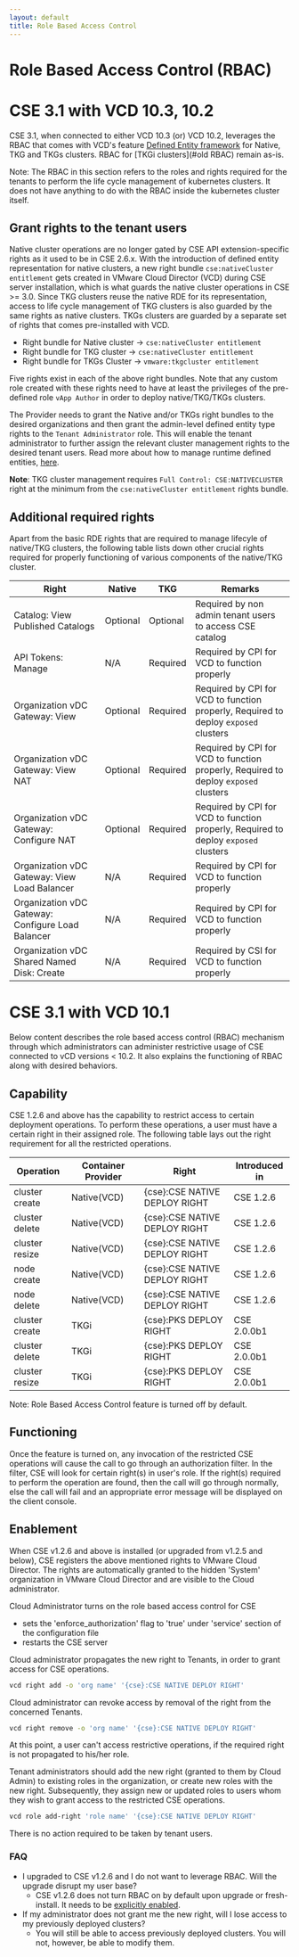 ```yaml
---
layout: default
title: Role Based Access Control
---
```


# Role Based Access Control (RBAC)
<a name="rde_rbac"></a>
# CSE 3.1 with VCD 10.3, 10.2

CSE 3.1, when connected to either VCD 10.3 (or) VCD 10.2, leverages the RBAC that comes with VCD's feature
[Defined Entity framework](https://docs.vmware.com/en/VMware-Cloud-Director/10.2/VMware-Cloud-Director-Service-Provider-Admin-Portal-Guide/GUID-0749DEA0-08A2-4F32-BDD7-D16869578F96.html) 
for Native, TKG and TKGs clusters. RBAC for [TKGi clusters](#old RBAC) remain as-is.

Note: The RBAC in this section refers to the roles and rights required for the tenants
to perform the life cycle management of kubernetes clusters. It does not have
anything to do with the RBAC inside the kubernetes cluster itself.

<a name="grant-rights"></a>
## Grant rights to the tenant users
Native cluster operations are no longer gated by CSE API extension-specific 
rights as it used to be in CSE 2.6.x. With the introduction of defined entity 
representation for native clusters, a new right bundle `cse:nativeCluster entitlement` 
gets created in VMware Cloud Director (VCD) during CSE server installation, which is what 
guards the native cluster operations in CSE >= 3.0. Since TKG clusters reuse the
native RDE for its representation, access to life cycle management of TKG clusters
is also guarded by the same rights as native clusters. TKGs clusters are guarded by
a separate set of rights that comes pre-installed with VCD.

* Right bundle for Native cluster → `cse:nativeCluster entitlement`
* Right bundle for TKG cluster → `cse:nativeCluster entitlement`
* Right bundle for TKGs Cluster → `vmware:tkgcluster entitlement`

Five rights exist in each of the above right bundles. Note that any custom 
role created with these rights need to have at least the privileges 
of the pre-defined role `vApp Author` in order to deploy native/TKG/TKGs clusters.

The Provider needs to grant the Native and/or TKGs right bundles 
to the desired organizations and then grant the admin-level defined entity type 
rights to the `Tenant Administrator` role. This will enable the tenant administrator 
to further assign the relevant cluster management rights to the desired tenant users.
Read more about how to manage runtime defined entities, [here](https://docs.vmware.com/en/VMware-Cloud-Director/10.2/VMware-Cloud-Director-Service-Provider-Admin-Portal-Guide/GUID-0749DEA0-08A2-4F32-BDD7-D16869578F96.html).

**Note**: TKG cluster management requires `Full Control: CSE:NATIVECLUSTER` right at the minimum from the `cse:nativeCluster entitlement` rights bundle.

<a name="additional_rights"></a>
## Additional required rights
Apart from the basic RDE rights that are required to manage lifecyle of native/TKG clusters, the following table
lists down other crucial rights required for properly functioning of various components of the native/TKG cluster.

| Right                                             | Native   | TKG      | Remarks                                                                             |
|---------------------------------------------------|----------|----------|-------------------------------------------------------------------------------------|
| Catalog: View Published Catalogs                  | Optional | Optional | Required by non admin tenant users to access CSE catalog                            |
| API Tokens: Manage                                | N/A      | Required | Required by CPI for VCD to function properly                                        |
| Organization vDC Gateway: View                    | Optional | Required | Required by CPI for VCD to function properly, Required to deploy `exposed` clusters |
| Organization vDC Gateway: View NAT                | Optional | Required | Required by CPI for VCD to function properly, Required to deploy `exposed` clusters |
| Organization vDC Gateway: Configure NAT           | Optional | Required | Required by CPI for VCD to function properly, Required to deploy `exposed` clusters |
| Organization vDC Gateway: View Load Balancer      | N/A      | Required | Required by CPI for VCD to function properly                                        |
| Organization vDC Gateway: Configure Load Balancer | N/A      | Required | Required by CPI for VCD to function properly                                        |
| Organization vDC Shared Named Disk: Create        | N/A      | Required | Required by CSI for VCD to function properly                                        |


<a name="old RBAC"></a>
# CSE 3.1 with VCD 10.1
Below content describes the role based access control
(RBAC) mechanism through which administrators can administer restrictive
usage of CSE connected to vCD versions < 10.2. It also explains the functioning of
 RBAC along with desired behaviors.


<a name="capability"></a>
## Capability

CSE 1.2.6 and above has the capability to restrict access to certain deployment
operations. To perform these operations, a user must have a certain right in
their assigned role. The following table lays out the right requirement for all
the restricted operations.

| Operation      | Container Provider | Right                         | Introduced in |
|----------------|--------------------|-------------------------------|---------------|
| cluster create | Native(VCD)        | {cse}:CSE NATIVE DEPLOY RIGHT | CSE 1.2.6     |
| cluster delete | Native(VCD)        | {cse}:CSE NATIVE DEPLOY RIGHT | CSE 1.2.6     |
| cluster resize | Native(VCD)        | {cse}:CSE NATIVE DEPLOY RIGHT | CSE 1.2.6     |
| node create    | Native(VCD)        | {cse}:CSE NATIVE DEPLOY RIGHT | CSE 1.2.6     |
| node delete    | Native(VCD)        | {cse}:CSE NATIVE DEPLOY RIGHT | CSE 1.2.6     |
| cluster create | TKGi               | {cse}:PKS DEPLOY RIGHT        | CSE 2.0.0b1   |
| cluster delete | TKGi               | {cse}:PKS DEPLOY RIGHT        | CSE 2.0.0b1   |
| cluster resize | TKGi               | {cse}:PKS DEPLOY RIGHT        | CSE 2.0.0b1   |

Note: Role Based Access Control feature is turned off by default.

<a name="functioning"></a>
## Functioning

Once the feature is turned on, any invocation of the restricted CSE
operations will cause the call to go through an authorization filter. In the
filter, CSE will look for certain right(s) in user's role. If the right(s)
required to perform the operation are found, then the call will go through
normally, else the call will fail and an appropriate error message will be
displayed on the client console.

<a name="enablement"></a>
## Enablement

When CSE v1.2.6 and above is installed (or upgraded from v1.2.5 and below), CSE
registers the above mentioned rights to VMware Cloud Director. The rights are
automatically granted to the hidden 'System' organization in VMware Cloud Director
and are visible to the Cloud administrator.

Cloud Administrator turns on the role based access control for CSE
- sets the 'enforce_authorization' flag to 'true' under 'service' section of
  the configuration file
- restarts the CSE server

Cloud administrator propagates the new right to Tenants, in order to grant
access for CSE operations.
```sh
vcd right add -o 'org name' '{cse}:CSE NATIVE DEPLOY RIGHT'
```
Cloud administrator can revoke access by removal of the right from the
concerned Tenants.
```sh
vcd right remove -o 'org name' '{cse}:CSE NATIVE DEPLOY RIGHT'
```
At this point, a user can't access restrictive operations, if the required
right is not propagated to his/her role.

Tenant administrators should add the new right (granted to them by Cloud Admin)
to existing roles in the organization, or create new roles with the new right.
Subsequently, they assign new or updated roles to users whom they wish to grant
access to the restricted CSE operations.
```sh
vcd role add-right 'role name' '{cse}:CSE NATIVE DEPLOY RIGHT'
```
There is no action required to be taken by tenant users.

<a name="faq"></a>
### FAQ
* I upgraded to CSE v1.2.6 and I do not want to leverage RBAC. Will the upgrade
  disrupt my user base?
    * CSE v1.2.6 does not turn RBAC on by default upon upgrade or
      fresh-install. It needs to be [explicitly enabled](#enablement).
* If my administrator does not grant me the new right, will I lose access to my
  previously deployed clusters?
    * You will still be able to access previously deployed clusters. You will
      not, however, be able to modify them.
